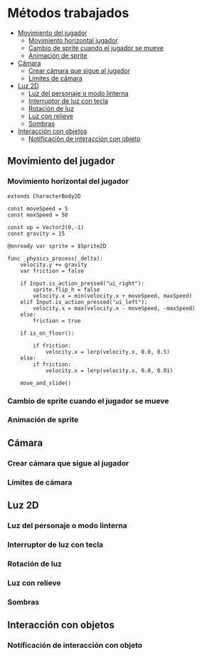 # Métodos trabajados

* [Movimiento del jugador](#movimiento-del-jugador)
  - [Movimiento horizontal jugador](#movimiento-horizontal-del-jugador)
  - [Cambio de sprite cuando el jugador se mueve](#cambio-de-sprite-cuando-el-jugador-se-mueve)
  - [Animación de sprite](#animación-de-sprite)
* [Cámara](#cámara)
  - [Crear cámara que sigue al jugador](#crear-cámara-que-sigue-al-jugador)
  - [Límites de cámara](*límites-de-cámara)
* [Luz 2D](#luz-2d)
  - [Luz del personaje o modo linterna](*luz-del-personaje-o-modo-linterna)
  - [Interruptor de luz con tecla](*interruptor-de-luz-con-tecla)
  - [Rotación de luz](#rotación-de-luz)
  - [Luz con relieve](#luz-con-relieve)
  - [Sombras](#sombras)
* [Interacción con objetos](#interacción-con-objetos)
  - [Notificación de interacción con objeto](#notificación-de-interacción-con-objeto)



## Movimiento del jugador
### Movimiento horizontal del jugador
```
extends CharacterBody2D

const moveSpeed = 5
const maxSpeed = 50

const up = Vector2(0,-1)
const gravity = 15

@onready var sprite = $Sprite2D

func _physics_process(_delta):
	velocity.y += gravity
	var friction = false

	if Input.is_action_pressed("ui_right"):
		sprite.flip_h = false
		velocity.x = min(velocity.x + moveSpeed, maxSpeed)
	elif Input.is_action_pressed("ui_left"):
		velocity.x = max(velocity.x - moveSpeed, -maxSpeed)
	else:
		friction = true

	if is_on_floor():
			
		if friction:
			velocity.x = lerp(velocity.x, 0.0, 0.5)
	else:
		if friction:
			velocity.x = lerp(velocity.x, 0.0, 0.01)

	move_and_slide()
```

### Cambio de sprite cuando el jugador se mueve

### Animación de sprite

## Cámara

### Crear cámara que sigue al jugador

### Límites de cámara

## Luz 2D

### Luz del personaje o modo linterna

### Interruptor de luz con tecla

### Rotación de luz

### Luz con relieve

### Sombras

## Interacción con objetos

### Notificación de interacción con objeto
